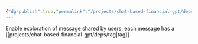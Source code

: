 ```yaml
---
{"dg-publish":true,"permalink":"/projects/chat-based-financial-gpt/deps/explore/"}
---
```


Enable exploration of message shared by users, each message has a [[projects/chat-based-financial-gpt/deps/tag\|tag]]